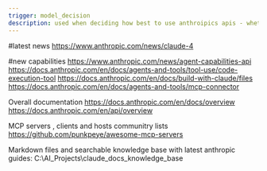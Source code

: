 ```yaml
---
trigger: model_decision
description: used when deciding how best to use anthroipics apis - whether for cluade code or mcp tool guidance and general api usage
---
```


#latest news
https://www.anthropic.com/news/claude-4

#new capabilities
https://www.anthropic.com/news/agent-capabilities-api
https://docs.anthropic.com/en/docs/agents-and-tools/tool-use/code-execution-tool
https://docs.anthropic.com/en/docs/build-with-claude/files
https://docs.anthropic.com/en/docs/agents-and-tools/mcp-connector

Overall documentation
https://docs.anthropic.com/en/docs/overview
https://docs.anthropic.com/en/api/overview

MCP servers , clients and hosts communitry lists
https://github.com/punkpeye/awesome-mcp-servers

Markdown files and searchable knowledge base with latest anthropic guides:
C:\AI_Projects\claude_docs_knowledge_base
